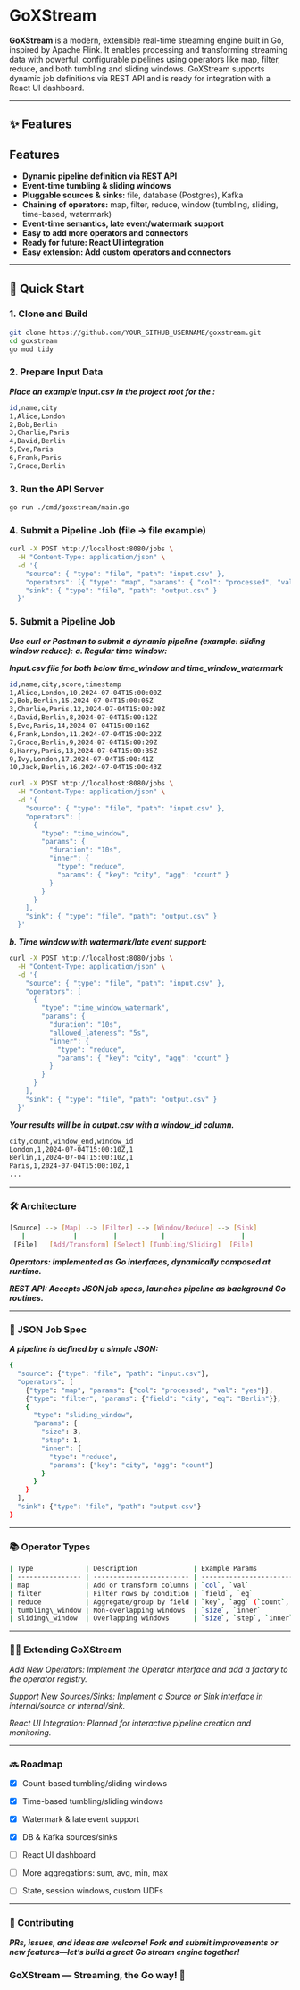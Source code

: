 # GoXStream

**GoXStream** is a modern, extensible real-time streaming engine built in Go, inspired by Apache Flink.
It enables processing and transforming streaming data with powerful, configurable pipelines using operators like map, filter, reduce, and both tumbling and sliding windows.
GoXStream supports dynamic job definitions via REST API and is ready for integration with a React UI dashboard.

---

## ✨ Features

## Features

- **Dynamic pipeline definition via REST API**
- **Event-time tumbling & sliding windows**
- **Pluggable sources & sinks:** file, database (Postgres), Kafka
- **Chaining of operators:** map, filter, reduce, window (tumbling, sliding, time-based, watermark)
- **Event-time semantics, late event/watermark support**
- **Easy to add more operators and connectors**
- **Ready for future: React UI integration**
- **Easy extension: Add custom operators and connectors**

---

## 🚀 Quick Start

### 1. **Clone and Build**

```bash
git clone https://github.com/YOUR_GITHUB_USERNAME/goxstream.git
cd goxstream
go mod tidy
```
### 2. Prepare Input Data
***Place an example input.csv in the project root for the :***

```bash
id,name,city
1,Alice,London
2,Bob,Berlin
3,Charlie,Paris
4,David,Berlin
5,Eve,Paris
6,Frank,Paris
7,Grace,Berlin
```

### 3. Run the API Server
```bash
go run ./cmd/goxstream/main.go
```

### 4. Submit a Pipeline Job (file → file example)

```bash
curl -X POST http://localhost:8080/jobs \
  -H "Content-Type: application/json" \
  -d '{
    "source": { "type": "file", "path": "input.csv" },
    "operators": [{ "type": "map", "params": { "col": "processed", "val": "yes" } }],
    "sink": { "type": "file", "path": "output.csv" }
  }'

```

### 5. Submit a Pipeline Job
***Use curl or Postman to submit a dynamic pipeline (example: sliding window reduce):***
***a. Regular time window:***

***Input.csv file for both below time_window and time_window_watermark***

```bash
id,name,city,score,timestamp
1,Alice,London,10,2024-07-04T15:00:00Z
2,Bob,Berlin,15,2024-07-04T15:00:05Z
3,Charlie,Paris,12,2024-07-04T15:00:08Z
4,David,Berlin,8,2024-07-04T15:00:12Z
5,Eve,Paris,14,2024-07-04T15:00:16Z
6,Frank,London,11,2024-07-04T15:00:22Z
7,Grace,Berlin,9,2024-07-04T15:00:29Z
8,Harry,Paris,13,2024-07-04T15:00:35Z
9,Ivy,London,17,2024-07-04T15:00:41Z
10,Jack,Berlin,16,2024-07-04T15:00:43Z
```

```bash
curl -X POST http://localhost:8080/jobs \
  -H "Content-Type: application/json" \
  -d '{
    "source": { "type": "file", "path": "input.csv" },
    "operators": [
      {
        "type": "time_window",
        "params": {
          "duration": "10s",
          "inner": {
            "type": "reduce",
            "params": { "key": "city", "agg": "count" }
          }
        }
      }
    ],
    "sink": { "type": "file", "path": "output.csv" }
  }'
```

***b. Time window with watermark/late event support:***
```bash
curl -X POST http://localhost:8080/jobs \
  -H "Content-Type: application/json" \
  -d '{
    "source": { "type": "file", "path": "input.csv" },
    "operators": [
      {
        "type": "time_window_watermark",
        "params": {
          "duration": "10s",
          "allowed_lateness": "5s",
          "inner": {
            "type": "reduce",
            "params": { "key": "city", "agg": "count" }
          }
        }
      }
    ],
    "sink": { "type": "file", "path": "output.csv" }
  }'
```

***Your results will be in output.csv with a window_id column.***

```bash
city,count,window_end,window_id
London,1,2024-07-04T15:00:10Z,1
Berlin,1,2024-07-04T15:00:10Z,1
Paris,1,2024-07-04T15:00:10Z,1
...
```

---

### 🛠️ Architecture

```bash
[Source] --> [Map] --> [Filter] --> [Window/Reduce] --> [Sink]
   |            |         |           |                   |
 [File]   [Add/Transform] [Select] [Tumbling/Sliding]  [File]

```

***Operators: Implemented as Go interfaces, dynamically composed at runtime.***

***REST API: Accepts JSON job specs, launches pipeline as background Go routines.***

---

### 📝 JSON Job Spec
***A pipeline is defined by a simple JSON:***

```bash
{
  "source": {"type": "file", "path": "input.csv"},
  "operators": [
    {"type": "map", "params": {"col": "processed", "val": "yes"}},
    {"type": "filter", "params": {"field": "city", "eq": "Berlin"}},
    {
      "type": "sliding_window",
      "params": {
        "size": 3,
        "step": 1,
        "inner": {
          "type": "reduce",
          "params": {"key": "city", "agg": "count"}
        }
      }
    }
  ],
  "sink": {"type": "file", "path": "output.csv"}
}
```

---

### 📚 Operator Types

```bash
| Type             | Description              | Example Params                        |
| ---------------- | ------------------------ | ------------------------------------- |
| map              | Add or transform columns | `col`, `val`                          |
| filter           | Filter rows by condition | `field`, `eq`                         |
| reduce           | Aggregate/group by field | `key`, `agg` (`count`, future: `sum`) |
| tumbling\_window | Non-overlapping windows  | `size`, `inner`                       |
| sliding\_window  | Overlapping windows      | `size`, `step`, `inner`               |
```

---

### 🧑‍💻 Extending GoXStream
_Add New Operators:
Implement the Operator interface and add a factory to the operator registry._

_Support New Sources/Sinks:
Implement a Source or Sink interface in internal/source or internal/sink._

_React UI Integration:
Planned for interactive pipeline creation and monitoring._

---

### 🔜 Roadmap
- [x] Count-based tumbling/sliding windows

- [x] Time-based tumbling/sliding windows

- [x] Watermark & late event support

- [x] DB & Kafka sources/sinks

- [ ] React UI dashboard

- [ ] More aggregations: sum, avg, min, max

- [ ] State, session windows, custom UDFs

---

### 🙌 Contributing
***PRs, issues, and ideas are welcome!
Fork and submit improvements or new features—let’s build a great Go stream engine together!***

### GoXStream — Streaming, the Go way! 🚀